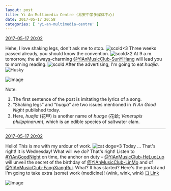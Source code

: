 ```yaml
---
layout: post
title: Yi An Multimedia Centre (易安中学多媒体中心)
date: 2017-05-17 20:58
categories: [ 'yi-an-multimedia-centre' ]
---
```


<div class="weibo-info">
  <a href="http://weibo.com/6196825252/F3yIPo2Nc">2017-05-17 20:02</a>
</div>

Hehe, I love shaking legs, don't ask me to stop. ![scold](http://img.t.sinajs.cn/t4/appstyle/expression/ext/normal/60/numav2_org.gif)×3 Three weeks passed already, you should know the convention. ![scold](http://img.t.sinajs.cn/t4/appstyle/expression/ext/normal/60/numav2_org.gif)×2 At 9 a.m. tomorrow, the always-charming [@YiAnMusicClub-SunYiHang](http://weibo.com/u/6108316220) will lead you to morning reading. ![scold](http://img.t.sinajs.cn/t4/appstyle/expression/ext/normal/60/numav2_org.gif) After the advertising, I'm going to eat *huajia*. ![Husky](http://img.t.sinajs.cn/t4/appstyle/expression/ext/normal/74/moren_hashiqi_org.png)

<!-- more -->

![Image](https://wx2.sinaimg.cn/mw690/006Lnfkoly1ffonlsti3jj30qo1407ao.jpg)

Note:
1. The first sentence of the post is imitating the lyrics of a song.
1. “Shaking legs” and “*huajia*” are two issues mentioned in *Yi An Good Night* published today.
1. Here, *huajia* (花甲) is another name of *huage* (花蛤; *Venerupis philippinarum*), which is an edible species of saltwater clam.

---

<div class="weibo-info">
  <a href="http://weibo.com/6196825252/F3yIPo2Nc">2017-05-17 20:02</a>
</div>

Hello! This is me with my ardour of work. ![cat doge](http://img.t.sinajs.cn/t4/appstyle/expression/ext/normal/4a/mm_org.gif)×3 Today … That's right! It is Wednesday! What will we do? That's right! Listen to [#YiAnGoodNight](http://weibo.com/p/10080892b104a59bff303ca883e7931b5b916e) on time, the anchor on duty – [@YiAnMusicClub-HeLuoLuo](http://weibo.com/u/6117570574) will unveil the secret of the birthday of [@YiAnMusicClub-LinMo](http://weibo.com/u/6108312042) and of [@YiAnMusicClub-FangXiangRui](http://weibo.com/u/6117583008). What? It has started? Here's the portal and I'm going to take extra (some) work (medicine)! (wink, wink, wink) [❏ Link](http://m.ximalaya.com/78339006/sound/38218206)

![Image](https://wx4.sinaimg.cn/mw690/006Lnfkoly1ffom1nhlduj31400qogu3.jpg)
